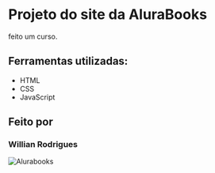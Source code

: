 # Projeto do site da AluraBooks

feito um curso.

## Ferramentas utilizadas:
* HTML
* CSS
* JavaScript

## Feito por
### Willian Rodrigues

![Alurabooks](https://github.com/WilRocha97/Portifolio/blob/main/assets/Sites/AluraBooks.png)
